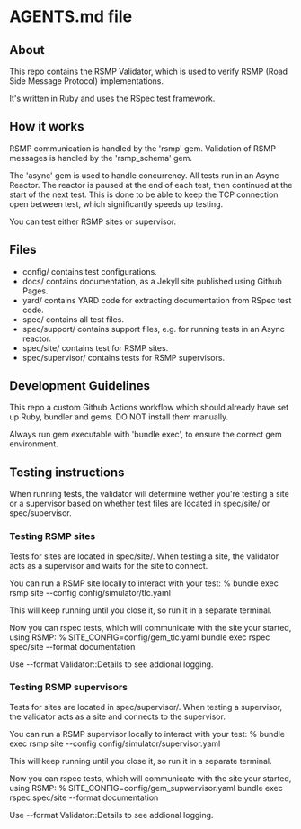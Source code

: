 # AGENTS.md file

## About
This repo contains the RSMP Validator, which is used to verify RSMP (Road Side Message Protocol) implementations.

It's written in Ruby and uses the RSpec test framework.

## How it works
RSMP communication is handled by the 'rsmp' gem.
Validation of RSMP messages is handled by the 'rsmp_schema' gem.

The 'async' gem is used to handle concurrency. All tests run in an Async Reactor. The reactor is paused at the end of each test, then continued at the start of the next test. This is done to be able to keep
the TCP connection open between test, which significantly speeds up testing.

You can test either RSMP sites or supervisor.

## Files
- config/ contains test configurations.
- docs/ contains documentation, as a Jekyll site published using Github Pages.
- yard/ contains YARD code for extracting documentation from RSpec test code.
- spec/ contains all test files.
- spec/support/ contains support files, e.g. for running tests in an Async reactor.
- spec/site/ contains test for RSMP sites.
- spec/supervisor/ contains tests for RSMP supervisors.


## Development Guidelines
This repo a custom Github Actions workflow which should already have set up Ruby, bundler and gems. DO NOT install them manually.

Always run gem executable with 'bundle exec', to ensure the correct gem environment.

## Testing instructions
When running tests, the validator will determine wether you're testing a site or a supervisor based on whether test files are located in spec/site/ or spec/supervisor.

### Testing RSMP sites
Tests for sites are located in spec/site/.
When testing a site, the validator acts as a supervisor and waits for the site to connect.

You can run a RSMP site locally to interact with your test:
% bundle exec rsmp site --config config/simulator/tlc.yaml

This will keep running until you close it, so run it in a separate terminal.


Now you can rspec tests, which will communicate with the site your started, using RSMP:
% SITE_CONFIG=config/gem_tlc.yaml bundle exec rspec spec/site --format documentation

Use --format Validator::Details to see addional logging.


### Testing RSMP supervisors
Tests for sites are located in spec/supervisor/.
When testing a supervisor, the validator acts as a site and connects to the supervisor.

You can run a RSMP supervisor locally to interact with your test:
% bundle exec rsmp site --config config/simulator/supervisor.yaml

This will keep running until you close it, so run it in a separate terminal.


Now you can rspec tests, which will communicate with the site your started, using RSMP:
% SITE_CONFIG=config/gem_supwervisor.yaml bundle exec rspec spec/site --format documentation

Use --format Validator::Details to see addional logging.
